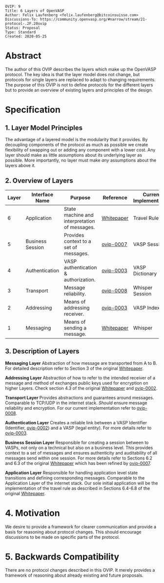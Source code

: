 ```pseudocode
OVIP: 9
Title: 6 Layers of OpenVASP
Author: Felix Laufenberg <felix.laufenberg@bitcoinsuisse.com>
Discussions-To: https://community.openvasp.org/#narrow/stream/21-protocol-.2F.20ovip
Status: Proposal
Type: Standard
Created: 2020-05-25
```
# Abstract

The author of this OVIP describes the layers which make up the OpenVASP protocol. The key idea is that the layer model does not change, but protocols for single layers are replaced to adapt to changing requirements. The purpose of this OVIP is not to define protocols for the different layers but to provide an overview of existing layers and principles of the design.  

# Specification

## 1. Layer Model Principles

The advantage of a layered model is the modularity that it provides. By decoupling components of the protocol as much as possible we create flexibility of swapping out or adding any component with a lower cost. Any layer should make as little assumptions about its underlying layer as possible. More importantly, no layer must make *any* assumptions about the layers above it.

## 2. Overview of Layers

| Layer | Interface Name   | Purpose                                       | Reference                                                    | Current Implementation |
| ----- | ---------------- | --------------------------------------------- | ------------------------------------------------------------ | ---------------------- |
| 6     | Application      | State machine and interpretation of messages. | [Whitepaper](https://www.openvasp.org/wp-content/uploads/2019/11/OpenVasp_Whitepaper.pdf?cache=1) | Travel Rule            |
| 5     | Business Session | Provides context to a set of messages.        | [ovip-0007]()                                                | VASP Session           |
| 4     | Authentication   | VASP authentication & authorization.          | [ovip-0003](https://github.com/OpenVASP/ovips/blob/master/ovip-0003.md) | VASP Dictionary     |
| 3     | Transport        | Message reliability.                          | [ovip-0008]()                                                | Whisper Session        |
| 2     | Addressing       | Means of addressing receiver.                 | [ovip-0003](https://github.com/OpenVASP/ovips/blob/master/ovip-0003.md) | VASP Index             |
| 1     | Messaging        | Means of sending a message.                   | [Whitepaper](https://www.openvasp.org/wp-content/uploads/2019/11/OpenVasp_Whitepaper.pdf?cache=1) | Whisper                |

## 3. Description of Layers

**Messaging Layer**
Abstraction of how message are transported from A to B. For detailed description refer to Section 3 of the original [Whitepaper](https://www.openvasp.org/wp-content/uploads/2019/11/OpenVasp_Whitepaper.pdf?cache=1).

**Addressing Layer** 
Abstraction of how to refer to the intended receiver of a message and method of exchanges public keys used for encryption on higher Layers. Check section 4.3 of the original [Whitepaper](https://www.openvasp.org/wp-content/uploads/2019/11/OpenVasp_Whitepaper.pdf?cache=1) and [ovip-0002](https://github.com/OpenVASP/ovips/blob/master/ovip-0002.md#213-vasp-code).

**Transport Layer**
Provides abstractions and guarantees around messages. Comparable to TCP/UDP in the internet stack. *Should* ensure message reliability and encryption. For our current implementation refer to [ovip-0008]().

**Authentication Layer**
Creates a reliable link between a VASP Identifier (Identifier, [ovip-0002](https://github.com/OpenVASP/ovips/blob/master/ovip-0002.md)) and a VASP (legal entity). For more details refer to [ovip-0003](https://github.com/OpenVASP/ovips/blob/master/ovip-0003.md).

**Business Session Layer**
Responsible for creating a session between to VASPs, not only on a technical but also on a business level. This provides context to a set of messages and ensures authenticity and auditability of all messages send within one session. For more details refer to Sections 6.2 and 6.3 of the original  [Whitepaper](https://www.openvasp.org/wp-content/uploads/2019/11/OpenVasp_Whitepaper.pdf?cache=1) which has been refined by [ovip-0007]().

**Application Layer**
Responsible for handling application level state transitions and defining corresponding messages. Comparable to the Application Layer of the internet stack. Our sole initial application will be the implementation of the travel rule as described in Sections 6.4-6.8 of the original  [Whitepaper](https://www.openvasp.org/wp-content/uploads/2019/11/OpenVasp_Whitepaper.pdf?cache=1).

# 4. Motivation

We desire to provide a framework for clearer communication and provide a basis for reasoning about protocol changes. This should encourage discussions to be made on specific parts of the protocol.

# 5. Backwards Compatibility

There are no protocol changes described in this OVIP. It merely provides a framework of reasoning about already existing and future proposals.
